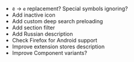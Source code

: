- `ё` → `е` replacement? Special symbols ignoring?
- Add inactive icon
- Add custom deep search preloading
- Add section filter
- Add Russian description
- Check Firefox for Android support
- Improve extension stores description
- Improve Component variants?
